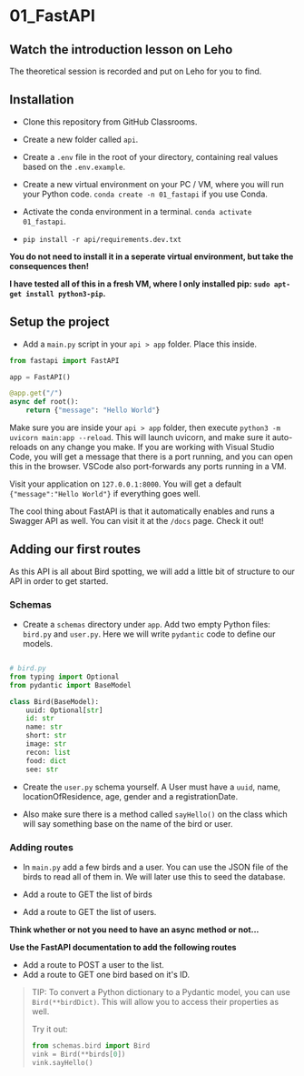 # 01_FastAPI

## Watch the introduction lesson on Leho
The theoretical session is recorded and put on Leho for you to find.

## Installation
- Clone this repository from GitHub Classrooms.
- Create a new folder called `api`.
- Create a `.env` file in the root of your directory, containing real values based on the `.env.example`.

- Create a new virtual environment on your PC / VM, where you will run your Python code.
`conda create -n 01_fastapi` if you use Conda.
- Activate the conda environment in a terminal.
`conda activate 01_fastapi`.
- `pip install -r api/requirements.dev.txt`

**You do not need to install it in a seperate virtual environment, but take the consequences then!**

**I have tested all of this in a fresh VM, where I only installed pip: `sudo apt-get install python3-pip`.**

## Setup the project
- Add a `main.py` script in your `api > app` folder. Place this inside.
```python
from fastapi import FastAPI

app = FastAPI()

@app.get("/")
async def root():
    return {"message": "Hello World"}
```

Make sure you are inside your `api > app` folder, then execute `python3 -m uvicorn main:app --reload`. This will launch uvicorn, and make sure it auto-reloads on any change you make. If you are working with Visual Studio Code, you will get a message that there is a port running, and you can open this in the browser.
VSCode also port-forwards any ports running in a VM.

Visit your application on `127.0.0.1:8000`. You will get a default `{"message":"Hello World"}` if everything goes well.

The cool thing about FastAPI is that it automatically enables and runs a Swagger API as well. You can visit it at the `/docs` page. Check it out!

## Adding our first routes

As this API is all about Bird spotting, we will add a little bit of structure to our API in order to get started.

### Schemas

- Create a `schemas` directory under `app`. Add two empty Python files: `bird.py` and `user.py`. Here we will write `pydantic` code to define our models.

```python

# bird.py
from typing import Optional
from pydantic import BaseModel

class Bird(BaseModel):
    uuid: Optional[str]
    id: str
    name: str
    short: str
    image: str
    recon: list
    food: dict
    see: str
```

- Create the `user.py` schema yourself. A User must have a `uuid`, name, locationOfResidence, age, gender and a registrationDate.

- Also make sure there is a method called `sayHello()` on the class which will say something base on the name of the bird or user.

### Adding routes
- In `main.py` add a few birds and a user. You can use the JSON file of the birds to read all of them in. We will later use this to seed the database.

- Add a route to GET the list of birds
- Add a route to GET the list of users.

**Think whether or not you need to have an async method or not...**

**Use the FastAPI documentation to add the following routes**

- Add a route to POST a user to the list.
- Add a route to GET one bird based on it's ID.

> TIP: To convert a Python dictionary to a  Pydantic model, you can use `Bird(**birdDict)`.
> This will allow you to access their properties as well.
> 
> Try it out:
> ```python
> from schemas.bird import Bird
> vink = Bird(**birds[0])
> vink.sayHello()
> ```